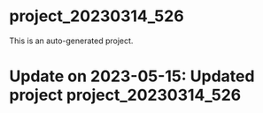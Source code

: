 # project_20230314_526

This is an auto-generated project.

# Update on 2023-05-15: Updated project project_20230314_526

